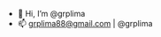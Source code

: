 - 👋 Hi, I’m @grplima
- 📫 grplima88@gmail.com | @grplima

<!---
grplima/grplima is a ✨ special ✨ repository because its `README.md` (this file) appears on your GitHub profile.
You can click the Preview link to take a look at your changes.
--->
